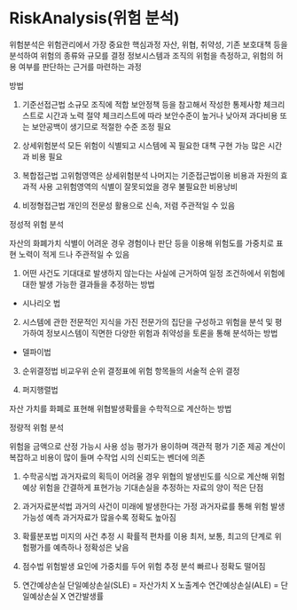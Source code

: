 # RiskAnalysis(위험 분석)

위험분석은 위험관리에서 가장 중요한 핵심과정
자산, 위협, 취약성, 기존 보호대책 등을 분석하여 위험의 종류와 규모를 결정
정보시스템과 조직의 위험을 측정하고, 위험의 허용 여부를 판단하는 근거를 마련하는 과정

방법

1. 기준선접근법
소규모 조직에 적합
보안정책 등을 참고해서 작성한 통제사항 체크리스트로 시간과 노력 절약
체크리스트에 따라 보안수준이 높거나 낮아져 과다비용 또는 보안공백이 생기므로 적절한 수준 조정 필요

2. 상세위험분석
모든 위험이 식별되고 시스템에 꼭 필요한 대책 구현 가능
많은 시간과 비용 필요

3. 복합접근법
고위험영역은 상세위험분석 나머지는 기준접근법이용
비용과 자원의 효과적 사용
고위험영역의 식별이 잘못되었을 경우 불필요한 비용낭비

4. 비정형접근법
개인의 전문성 활용으로 신속, 저렴
주관적일 수 있음




정성적 위험 분석

자산의 화폐가치 식별이 어려운 경우
경험이나 판단 등을 이용해 위험도를 가중치로 표현
노력이 적게 드나 주관적일 수 있음

1. 어떤 사건도 기대대로 발생하지 않는다는 사실에 근거하여 일정 조건하에서 위험에 대한 발생 가능한 결과들을 추정하는 방법

 - 시나리오 법

2. 시스템에 관한 전문적인 지식을 가진 전문가의 집단을 구성하고 위험을 분석 및 평가하여 정보시스템이 직면한 다양한 위험과 취약성을 토론을 통해 분석하는 방법

 - 델파이법

3. 순위결정법
비교우위 순위 결정표에 위험 항목들의 서술적 순위 결정

4. 퍼지행렬법

자산 가치를 화폐로 표현해 위협발생확률을 수학적으로 계산하는 방법

정량적 위험 분석

위험을 금액으로 산정 가능시 사용
성능 평가가 용이하며 객관적 평가 기준 제공
계산이 복잡하고 비용이 많이 들며 수작업 시의 신뢰도는 벤더에 의존

1. 수학공식법
과거자료의 획득이 어려울 경우 위협의 발생빈도를 식으로 계산해 위험 예상
위험을 간결하게 표현가능
기대손실을 추정하는 자료의 양이 적은 단점

2. 과거자료분석법
과거의 사건이 미래에 발생한다는 가정
과거자료를 통해 위험 발생 가능성 예측
과거자료가 많을수록 정확도 높아짐

3. 확률분포법
미지의 사건 추정 시 확률적 편차를 이용
최저, 보통, 최고의 단계로 위험평가를 예측하나 정확성은 낮음

4. 점수법
위험발생 요인에 가중치를 두어 위험 추정
분석 빠르나 정확도 떨어짐

5. 연간예상손실
단일예상손실(SLE) = 자산가치 X 노출계수
연간예상손실(ALE) = 단일예상손실 X 연간발생률